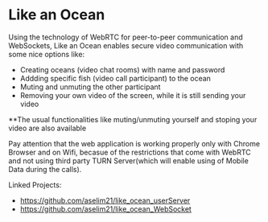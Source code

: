 # Like an Ocean

Using the technology of WebRTC for peer-to-peer communication and WebSockets, Like an Ocean enables secure video communication with some nice options like: 
* Creating oceans (video chat rooms) with name and password
* Addding specific fish (video call participant) to the ocean
* Muting and unmuting the other participant
* Removing your own video of the screen, while it is still sending your video

**The usual functionalities like muting/unmuting yourself and stoping your video are also available

Pay attention that the web application is working properly only with Chrome Browser and on Wifi, becasue of the restrictions that come with WebRTC and not using third party TURN Server(which will enable using of Mobile Data during the calls).

Linked Projects:
* https://github.com/aselim21/like_ocean_userServer
* https://github.com/aselim21/like_ocean_WebSocket
